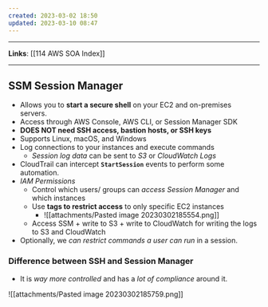 ```yaml
---
created: 2023-03-02 18:50
updated: 2023-03-10 08:47
---
```

---
**Links**: [[114 AWS SOA Index]]

---
## SSM Session Manager
- Allows you to **start a secure shell** on your EC2 and on-premises servers.
- Access through AWS Console, AWS CLI, or Session Manager SDK
- **DOES NOT need SSH access, bastion hosts, or SSH keys**
- Supports Linux, macOS, and Windows
- Log connections to your instances and execute commands
	- *Session log data* can be sent to *S3* or *CloudWatch Logs*
- CloudTrail can intercept **`StartSession`** events to perform some automation.
- *IAM Permissions*
	- Control which users/ groups can *access Session Manager* and which instances
	- Use **tags to restrict access** to only specific EC2 instances
		- ![[attachments/Pasted image 20230302185554.png]]
	- Access SSM + write to S3 + write to CloudWatch for writing the logs to S3 and CloudWatch
- Optionally, we *can restrict commands a user can run* in a session.

### Difference between SSH and Session Manager
- It is *way more controlled* and has a *lot of compliance* around it.

![[attachments/Pasted image 20230302185759.png]]